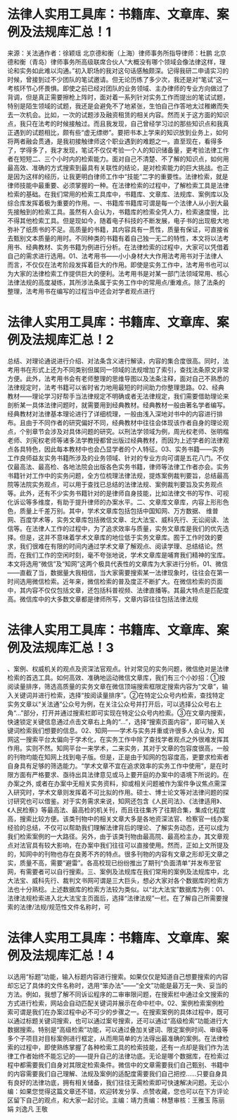 # 法律人实用工具库：书籍库、文章库、案例及法规库汇总！1

来源：关法通作者：徐颖瑶 北京德和衡（上海）律师事务所指导律师：杜鹏 北京德和衡（青岛）律师事务所高级联席合伙人“大概没有哪个领域会像法律这样，理论和实务如此难以沟通。”初入职场的我对这句话感触颇深。记得我研二申请实习的时候，曾接到过不少团队的笔试邀请。但无论历练了多少次，我还是对“笔试”这一考核环节心怀畏惧。即使之前已经对团队的业务领域、主办律师的专业方向做过了背调，但是真正需要擦枪上阵时，面对着一系列针对实务工作而提出的笔试试题，特别是陌生领域的试题，我还是会避免不了地紧张，生怕自己作答地太过稚嫩而失去一次机会。比如，一次的试题涉及融资租赁的相关内容。然而关于这方面的知识点，我只在法考的时候接触过。而且我发现，自己曾经学习过的那些知识点和我真正遇到的试题相比，颇有些“虚无缥缈”。要把书本上学来的知识放到业务上，如何将两者融会贯通，是我初接触律师这个职业遇到的难题之一。直至现在，看得多了，学得多了，我才发现，笔试不仅仅考验一个人的知识储备量，更考验法律工作者在短短二、三个小时内的检索能力。面对自己不清楚、不了解的知识点，如何用最高效、准确的方式搜索到最具有关联性的结论，是对检索能力的巨大挑战。也正是因为这样的经历，让我更明白律师工作中“技能”二字的重要性。法律检索，就是律师技能中最重要、必须掌握的一种。在法律检索的过程中，了解检索工具是法律检索的基础。在我们常用的检索工具库中，书籍库、文章库、法规库、案例库以及综合库发挥着极为重要的作用。一、书籍库书籍库可谓是每一个法律人从小到大最先接触到的检索工具。虽然有人会认为，书籍库的检索全凭人力，检索速度慢，比不得其他检索工具。但是现如今，随着电子科技的不断发展，电子书的出现极大地弥补了纸质书的不足。高质量的书籍，其内容具有一贯性，质量有保证，可直接省去甄别文本质量的用时。不同种类的书籍有着自己独一无二的特性，本文将以法考用书、经典教材、实务书籍为例进行分析。在法律检索的过程中，大家可以凭借着自己的需求进行选用。01、法考用书——小小身材大大作用法考用书对于法律人而言，不仅仅在法考阶段发挥着巨大的作用。即使是实务工作中，法考用书也可以为大家的法律检索工作提供巨大的便利。法考用书是对某一部门法领域常用、核心法律法规的高度凝练，其所涉法条属于实务工作中的常用点/重难点。除了法条的整理，法考用书在编写的过程当中还会对学者观点进行

# 法律人实用工具库：书籍库、文章库、案例及法规库汇总！2

总结、对理论通说进行介绍、对法条含义进行解读，内容的集合度很高。同时，法考用书在形式上还为不同类别但属同一领域的法规增加了索引，查找法条原文非常方便。此外，法考用书会有老师整理的思维导图以及法条注释，面对自己不熟悉的法律规定时，法考书籍可以省时省力地用最短的时间助力你整理思路。02、经典教材——理论学习好帮手当法律规定不明确或者无法律规定，我们需要借助理论来剖析某一具体法律问题时，就需要用到经典教材。经典教材一般由著名学者编写。经典教材对法律基本理论进行了详细梳理，一般由浅入深地对书中的内容进行排布。且由于不同作者的研究偏好不同，经典教材中往往会体现该作者自身的理论观点，个别章节会涉及对具体问题的研究。以刑法学领域为例，周光权老师、张明楷老师、刘宪权老师等诸多法学教授都曾出版过经典教材，而因为上述学者的法律观点各具特色，因此每本教材中也会凸显学者的个人特征。03、实务书籍——实务工作良师益友实务书籍所涉及的业务领域、针对的专业方向可谓是五花八门。不仅仅最高法、最高检、各地法院会出版各色实务书籍，律师等法律工作者亦会。实务书籍针对工作中的实务问题，全方位梳理法律法规，提炼案例裁判要旨，总结最高院等法院实务观点，可以用于查找已总结的法律法规、案例裁判要旨及实务观点等。此外，还有不少实务书籍针对的是律师自身技能，比如法律文书的写作、可视化诉讼等多维度，有助于提升律师的办案水平。二、文章库文章库，内容上形形色色，质量上千差万别。其中，学术文章库包括包括中国知网、万方数据、 维普网、百度学术等，实务文章库包括微信文章、北大法宝、威科先行、无讼阅读、法信等。在法律人工作的过程中，为了追求效率与质量，实务文章库是我们的优先选择。但是，这并不意味着学术文章库的地位低于实务文章库。囿于工作时效的要求，我们很难在有限的时间内通过学术文章了解观点、阅读学理、总结结论。然而，在我们工作的空闲时刻，毫不夸张地说，学术文章库是哺育我们精神的宝库。本文将选用“微信”及“知网”这两个极具代表性的文章库为大家进行分析。01、微信——直截了当，数据量大我相信，当大家需要搜索某一法律现象时，往往会在第一时间选用微信检索。近年来，微信检索的普及度正不断扩大。在微信检索的页面中，其内容不仅仅包括文章，还包括科普视频、法律直播等。其最大特点是匹配度高。微信库中的大多数文章都是律师所写，文章内容往往包括法律法规

# 法律人实用工具库：书籍库、文章库、案例及法规库汇总！3

、案例、权威机关的观点及资深法官观点。针对常见的实务问题，微信绝对是法律检索的首选工具。如何高效、准确地运动微信文章库，我们有三个小妙招：①按阅读量排序，筛选高质量的实务文章在微信顶端搜索框限定搜索内容为“文章”，输入关键词并进行检索，选择“按阅读量排序”。②在特定公众号内检索，查找特定实务文章以“关法通”公众号为例，在关注公众号并打开后，可以选择公众号右上角“…”部分，打开并通过搜索栏即可实现在特定公众号内检索。③在文章内搜索，快速锁定关键信息通过点击文章右上角的“…”，选择“搜索页面内容”，即可输入关键词检索我们想要的信息。02、知网——学术与实务并重或许很多人会认为，知网这一搜索平台太偏向于学术化，在实务工作中除了查找学者观点之外很难发挥其作用。实则不然。知网平台一来学术，二来实务，其对于文章的包容度很高，一般的刊物均能在知网上找到电子版。但是，正是由于知网的包容度高，更要求检索者自身具有足够的筛选能力。“学术文章不宜在追求效率的实务工作中使用”，是在时限方面有严格要求、亟待出具法律意见或马上要开庭的办案中的语境下所说的。在办案之外, 或者在办案中无相关实务资料，抑或相关问题被作为案件争议焦点需深入研究时，学术文章则发挥着不可比拟的作用。硕士、博士论文等对法律问题的探讨研究也可以借鉴。对于实务需求来说，知网还包含《人民司法》、《法律适用》、《人民检察》等最高法、最高检的机关刊，而且往往集齐了往期合集，集成化程度高，搜索比较方便。该类刊物中的相关文章大多是各地资深法官、检察官一线办案经验的总结，不仅可以帮助我们理解法律背后的理论、了解实务动态，还可以成为我们检索案例的一大路径。另外，由于该类刊物由最高院、最高检主办，其文章观点对法官具有较大影响，在办案中我们往往可以直接使用。然而，正如上文所提及的，知网中的刊物也存在良莠不齐的特点。很多刊物的内容有文章之形却无文章之实，质量不高，需要“避雷”。各高校现已纷纷推出了期刊“负面清单”并发布至官网，有需要者可以自行搜索。三、案例及法规库在我们常用的案例及法规库中，北大法宝、威科先行、裁判文书网可谓是三大巨头，想必大家对各个数据库的检索方法也十分熟稔。上述数据库的检索方法较为类似。以“北大法宝”数据库为例：01、法律法规检索进入北大法宝主页面后，选择“法律法规”一栏。在了解自己所需要搜索的法律/法规/规范性文件名称时，可

# 法律人实用工具库：书籍库、文章库、案例及法规库汇总！4

以选用“标题”功能，输入标题内容进行搜索。如果仅仅是知道自己想要搜索的内容却忘记了具体的文件名称时，选用“笨办法”——“全文”功能是最万无一失、妥当的方法。例如，我想了解不同诉讼程序的二审审限问题，在搜索栏中通过全文搜索的方式进行检索，网站会自动匹配关键词并展示在命中栏中。02、案例检索案例检索可谓是我们在办案过程中必不可少的步骤之一。在搜索案例的具体过程中，既可以通过标题关键词搜索，也可以通过案号搜索，还可以通过“高级检索”功能进行大数据搜索。特别是“高级检索”功能，可以通过叠加关键词、限定案例时间、审级等多个子项目对目标案例进行框定，从而用简单的方法得出最准确的案例。在法律检索的过程中，即使熟练掌握了各种检索工具的检索技能，还有一点却是我们作为法律工作者始终不能忘记的——提升自己的法律功底。无论是哪个数据库，在检索过程中都需要我们自身对其限定检索条件。微信中的文章需要我们自己甄别、书籍中的内容需要我们自己理解、法规及案例的适配度需要我们自己把控……只要自身具有良好的法律功底，拥有相关储备，我们往往无需检索即可快速解决问题。无讼小编：如果您觉得这篇文章还不错，欢迎转发分享、点赞收藏，您也可以在下方评论区留下自己的观点，和大家一起讨论。主编：靖力责编：林慧审核：王雅玉 陈丽娟 刘逸凡 王敬

